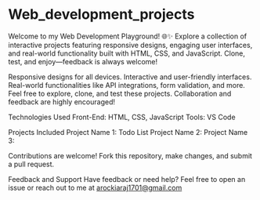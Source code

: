 # Web_development_projects
Welcome to my Web Development Playground! 🌐✨ Explore a collection of interactive projects featuring responsive designs, engaging user interfaces, and real-world functionality built with HTML, CSS, and JavaScript. Clone, test, and enjoy—feedback is always welcome!

Responsive designs for all devices.
Interactive and user-friendly interfaces.
Real-world functionalities like API integrations, form validation, and more.
Feel free to explore, clone, and test these projects. Collaboration and feedback are highly encouraged!

Technologies Used
Front-End: HTML, CSS, JavaScript
Tools: VS Code

Projects Included
Project Name 1: Todo List
Project Name 2: 
Project Name 3: 

Contributions are welcome! Fork this repository, make changes, and submit a pull request.

Feedback and Support
Have feedback or need help? Feel free to open an issue or reach out to me at arockiaraj1701@gmail.com
